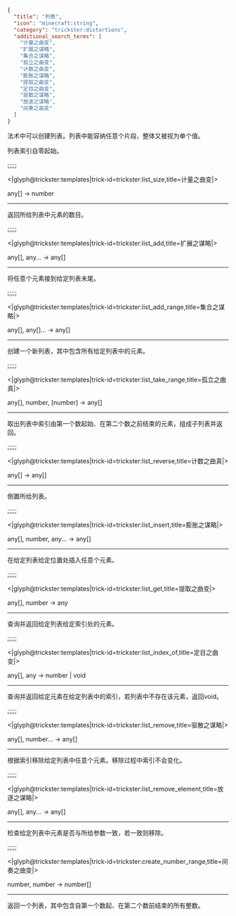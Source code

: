 ```json
{
  "title": "列表",
  "icon": "minecraft:string",
  "category": "trickster:distortions",
  "additional_search_terms": [
    "计量之曲变",
    "扩展之谋略",
    "集合之谋略",
    "孤立之曲变",
    "计数之曲变",
    "膨胀之谋略",
    "提取之曲变",
    "定目之曲变",
    "驱散之谋略",
    "放逐之谋略",
    "间奏之曲变"
  ]
}
```

法术中可以创建列表。列表中能容纳任意个片段，整体又被视为单个值。


列表索引自零起始。

;;;;;

<|glyph@trickster:templates|trick-id=trickster:list_size,title=计量之曲变|>

any[] -> number

---

返回所给列表中元素的数目。

;;;;;

<|glyph@trickster:templates|trick-id=trickster:list_add,title=扩展之谋略|>

any[], any... -> any[]

---

将任意个元素接到给定列表末尾。

;;;;;

<|glyph@trickster:templates|trick-id=trickster:list_add_range,title=集合之谋略|>

any[], any[]... -> any[]

---

创建一个新列表，其中包含所有给定列表中的元素。

;;;;;

<|glyph@trickster:templates|trick-id=trickster:list_take_range,title=孤立之曲真|>

any[], number, [number] -> any[]

---

取出列表中索引由第一个数起始、在第二个数之前结束的元素，组成子列表并返回。

;;;;;

<|glyph@trickster:templates|trick-id=trickster:list_reverse,title=计数之曲真|>

any[] -> any[]

---

倒置所给列表。

;;;;;

<|glyph@trickster:templates|trick-id=trickster:list_insert,title=膨胀之谋略|>

any[], number, any... -> any[]

---

在给定列表给定位置处插入任意个元素。

;;;;;

<|glyph@trickster:templates|trick-id=trickster:list_get,title=提取之曲变|>

any[], number -> any

---

查询并返回给定列表给定索引处的元素。

;;;;;

<|glyph@trickster:templates|trick-id=trickster:list_index_of,title=定目之曲变|>

any[], any -> number | void

---

查询并返回给定元素在给定列表中的索引，若列表中不存在该元素，返回void。

;;;;;

<|glyph@trickster:templates|trick-id=trickster:list_remove,title=驱散之谋略|>

any[], number... -> any[]

---

根据索引移除给定列表中任意个元素。移除过程中索引不会变化。

;;;;;

<|glyph@trickster:templates|trick-id=trickster:list_remove_element,title=放逐之谋略|>

any[], any... -> any[]

---

检查给定列表中元素是否与所给参数一致，若一致则移除。

;;;;;

<|glyph@trickster:templates|trick-id=trickster:create_number_range,title=间奏之曲变|>

number, number -> number[]

---

返回一个列表，其中包含自第一个数起、在第二个数前结束的所有整数。